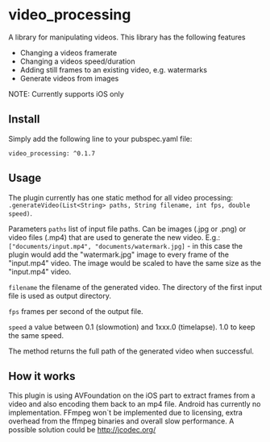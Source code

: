 # video_processing

A library for manipulating videos.
This library has the following features
 * Changing a videos framerate
 * Changing a videos speed/duration
 * Adding still frames to an existing video, e.g. watermarks
 * Generate videos from images

 NOTE: Currently supports iOS only

## Install

Simply add the following line to your pubspec.yaml file:

`video_processing: ^0.1.7`

## Usage

The plugin currently has one static method for all video processing: `.generateVideo(List<String> paths, String filename, int fps, double speed)`.

Parameters
`paths` list of input file paths. Can be images (.jpg or .png) or video files (.mp4) that are used to generate the new video. E.g.: `["documents/input.mp4", "documents/watermark.jpg]` - in this case the plugin would add the "watermark.jpg" image to every frame of the "input.mp4" video. The image would be scaled to have the same size as the "input.mp4" video.

`filename` the filename of the generated video. The directory of the first input file is used as output directory.

`fps` frames per second of the output file.

`speed` a value between 0.1 (slowmotion) and 1xxx.0 (timelapse). 1.0 to keep the same speed.

The method returns the full path of the generated video when successful.

## How it works
This plugin is using AVFoundation on the iOS part to extract frames from a video and also encoding them back to an mp4 file.
Android has currently no implementation. FFmpeg won`t be implemented due to licensing, extra overhead from the ffmpeg binaries and overall slow performance.
A possible solution could be http://jcodec.org/

